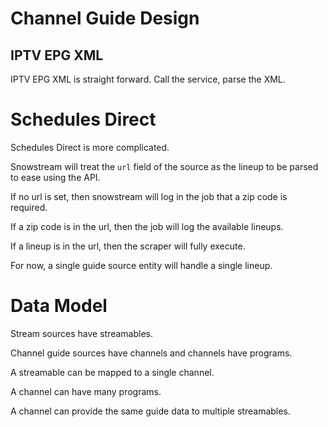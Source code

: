 # Channel Guide Design

## IPTV EPG XML

IPTV EPG XML is straight forward. Call the service, parse the XML.

# Schedules Direct

Schedules Direct is more complicated.

Snowstream will treat the `url` field of the source as the lineup to be parsed to ease using the API.

If no url is set, then snowstream will log in the job that a zip code is required.

If a zip code is in the url, then the job will log the available lineups.

If a lineup is in the url, then the scraper will fully execute.

For now, a single guide source entity will handle a single lineup.

# Data Model

Stream sources have streamables.

Channel guide sources have channels and channels have programs.

A streamable can be mapped to a single channel.

A channel can have many programs.

A channel can provide the same guide data to multiple streamables.